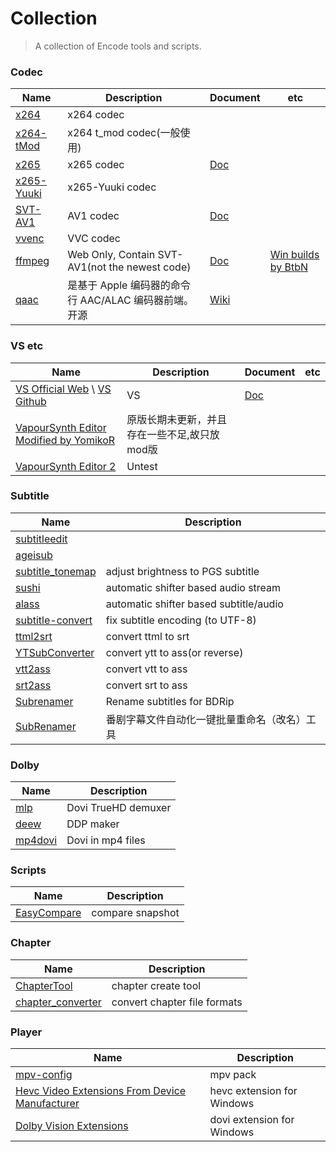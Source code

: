 # Collection
> A collection of Encode tools and scripts.

### Codec
| Name | Description | Document | etc 
| ------------- | ------------- | ------------- | ---
| [x264](https://code.videolan.org/videolan/x264) | x264 codec | |
| [x264-tMod](https://github.com/jpsdr/x264) | x264 t_mod codec(一般使用) | |
| [x265](https://bitbucket.org/multicoreware/x265_git/src) | x265 codec | [Doc](https://x265.readthedocs.io/) |
| [x265-Yuuki](https://github.com/AmusementClub/x265) | x265-Yuuki codec | |
| [SVT-AV1](https://github.com/AOMediaCodec/SVT-AV1) | AV1 codec | [Doc](https://github.com/AOMediaCodec/SVT-AV1/tree/master/Docs)
| [vvenc](https://github.com/fraunhoferhhi/vvenc) | VVC codec | |
| [ffmpeg](https://ffmpeg.org//)| Web Only, Contain SVT-AV1(not the newest code)|[Doc](https://ffmpeg.org/ffmpeg.html) | [Win builds by BtbN](https://github.com/BtbN/FFmpeg-Builds)
| [qaac](https://github.com/nu774/qaac)| 是基于 Apple 编码器的命令行 AAC/ALAC 编码器前端。开源|[Wiki](https://github.com/nu774/qaac/wiki)|

### VS etc
| Name | Description | Document | etc 
| ------------- | ------------- | ------------- | ---
| [VS Official Web](https://www.vapoursynth.com/) \ [VS Github](https://github.com/vapoursynth/vapoursynth)|VS|[Doc](http://www.vapoursynth.com/doc/index.html)|
| [VapourSynth Editor Modified by YomikoR](https://github.com/YomikoR/VapourSynth-Editor)|原版长期未更新，并且存在一些不足,故只放mod版| |
| [VapourSynth Editor 2](https://bitbucket.org/gundamftw/vapoursynth-editor-2)|Untest|||

### Subtitle
| Name | Description |
| ------------- | ------------- |
| [subtitleedit](https://github.com/SubtitleEdit/subtitleedit) |
| [ageisub](https://github.com/Ristellise/AegisubDC) |
| [subtitle_tonemap](https://github.com/quietvoid/subtitle_tonemap) | adjust brightness to PGS subtitle |
| [sushi](https://github.com/tp7/Sushi) | automatic shifter based audio stream |
| [alass](https://github.com/kaegi/alass) | automatic shifter based subtitle/audio |
| [subtitle-convert](https://github.com/dyphire/subtitle-convert) | fix subtitle encoding (to UTF-8) |
| [ttml2srt](https://github.com/yuppity/ttml2srt) | convert ttml to srt |
| [YTSubConverter](https://github.com/arcusmaximus/YTSubConverter) | convert ytt to ass(or reverse) |
| [vtt2ass](https://github.com/computer045/vtt2ass) | convert vtt to ass |
| [srt2ass](https://github.com/civodulab/srt2ass) | convert srt to ass |
| [Subrenamer](https://github.com/arition/SubRenamer) | Rename subtitles for BDRip |
| [SubRenamer](https://github.com/qwqcode/SubRenamer) | 番剧字幕文件自动化一键批量重命名（改名）工具 |


### Dolby
| Name | Description |
| ------------- | ------------- |
| [mlp](https://github.com/domyd/mlp) | Dovi TrueHD demuxer |
| [deew](https://github.com/pcroland/deew) | DDP maker |
| [mp4dovi](https://github.com/rixtox/mp4dovi) | Dovi in mp4 files |

### Scripts
| Name | Description |
| ------------- | ------------- |
| [EasyCompare](https://github.com/N3xusHD/EasyCompare) | compare snapshot |

### Chapter
| Name | Description |
| ------------- | ------------- |
| [ChapterTool](https://github.com/tautcony/ChapterTool) | chapter create tool |
| [chapter_converter](https://github.com/fireattack/chapter_converter) | convert chapter file formats |

### Player
| Name | Description |
| ------------- | ------------- |
| [mpv-config](https://github.com/dyphire/mpv-config/releases) | mpv pack |
| [Hevc Video Extensions From Device Manufacturer](https://www.microsoft.com/zh-cn/p/hevc-video-extensions-from-device-manufacturer/9n4wgh0z6vhq) | hevc extension for Windows |
| [Dolby Vision Extensions](https://www.microsoft.com/zh-cn/p/app/9pltg1lwphlf) | dovi extension for Windows |
